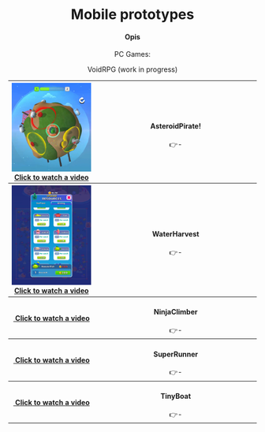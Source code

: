 <div align="center">
  <!-- MAIN HEAD -->
  <h1> Mobile prototypes<br /></h1>
  <h4> Opis<br /> </h4>
  <!-- Content -->
  <table>
    <tbody align="center">
      <tr>
        <!-- column 1 -->
        <th width="350px"> 
          <a href="https://youtube.com/shorts/IiTsqjVfT7U?feature=share" target="_blank">
            <img src="ReadmeResources/AsteroidPirate/1.png">
            Click to watch a video
        <!-- column 2 -->
        <td width="650px">
          <h4>AsteroidPirate!</h4>
          👉-
        </td>
      </tr>
    </tbody>
            
  <tbody align="center">
      <tr>
        <!-- column 1 -->
        <th width="350px"> 
          <a href="https://youtube.com/shorts/f5EdHb_fP4Y?feature=share" target="_blank">
            <img src="ReadmeResources/Harvest/2.png">
            Click to watch a video
        <!-- column 2 -->
        <td width="650px">
          <h4>WaterHarvest</h4>
          👉-
        </td>
      </tr>
    </tbody>

  <tbody align="center">
      <tr>
        <!-- column 1 -->
        <th width="350px"> 
          <a href="" target="_blank">
            <img src="">
            Click to watch a video
        <!-- column 2 -->
        <td width="650px">
          <h4>NinjaClimber</h4>
          👉-
        </td>
      </tr>
    </tbody>

   <tbody align="center">
      <tr>
        <!-- column 1 -->
        <th width="350px"> 
          <a href="" target="_blank">
            <img src="">
            Click to watch a video
        <!-- column 2 -->
        <td width="650px">
          <h4>SuperRunner</h4>
          👉-
        </td>
      </tr>
    </tbody>

   <tbody align="center">
      <tr>
        <!-- column 1 -->
        <th width="350px"> 
          <a href="" target="_blank">
            <img src="">
            Click to watch a video
        <!-- column 2 -->
        <td width="650px">
          <h4>TinyBoat</h4>
          👉-
        </td>
      </tr>
    </tbody>

  PC Games:

  VoidRPG (work in progress)
